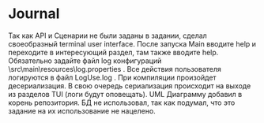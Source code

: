 # Journal
Так как API и Сценарии не были заданы в задании, сделал своеобразный terminal user interface.
После запуска Main вводите help и переходите в интересующий раздел, там также вводите help.
Обязательно задайте файл log конфигураций \src\main\resources\log.properties .
Все действия пользователя логируются в файл LogUse.log .
При компиляции произойдет десериализация. В свою очередь сериализация происходит на выходе из разделов TUI (логи будут оповещать).
UML Диаграмму добавил в корень репозитория.
БД не использовал, так как подумал, что это задание на их использование не нацелено.
